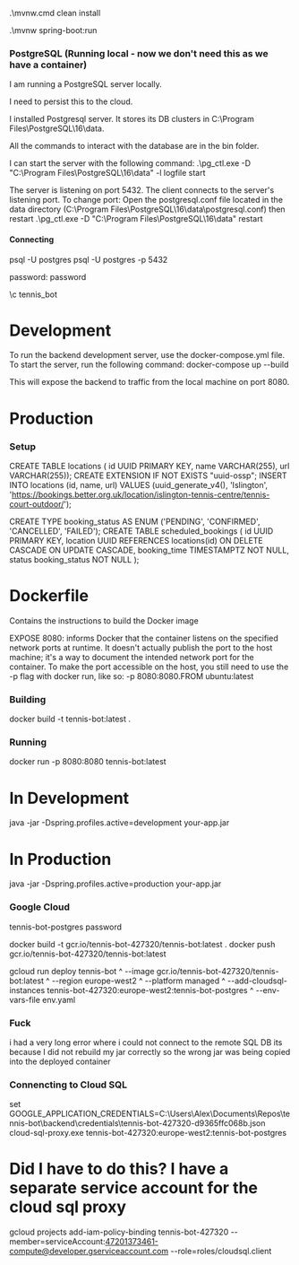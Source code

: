 
.\mvnw.cmd clean install

.\mvnw spring-boot:run



### PostgreSQL (Running local - now we don't need this as we have a container)
I am running a PostgreSQL server locally.

I need to persist this to the cloud.

I installed Postgresql server. It stores its DB clusters in C:\Program Files\PostgreSQL\16\data.

All the commands to interact with the database are in the bin folder.

I can start the server with the following command:
.\pg_ctl.exe -D "C:\Program Files\PostgreSQL\16\data" -l logfile start


The server is listening on port 5432.
The client connects to the server's listening port.
To change port:
Open the postgresql.conf file located in the data directory (C:\Program Files\PostgreSQL\16\data\postgresql.conf)
then restart
.\pg_ctl.exe -D "C:\Program Files\PostgreSQL\16\data" restart

#### Connecting
psql -U postgres
psql -U postgres -p 5432

password: password

\c tennis_bot

# Development
To run the backend development server, use the docker-compose.yml file. To start the server, run the following command:
docker-compose up --build

This will expose the backend to traffic from the local machine on port 8080.

# Production



### Setup
CREATE TABLE locations (    id UUID PRIMARY KEY,    name VARCHAR(255),    url VARCHAR(255));
CREATE EXTENSION IF NOT EXISTS "uuid-ossp";
INSERT INTO locations (id, name, url) VALUES (uuid_generate_v4(), 'Islington', 'https://bookings.better.org.uk/location/islington-tennis-centre/tennis-court-outdoor/');

CREATE TYPE booking_status AS ENUM ('PENDING', 'CONFIRMED', 'CANCELLED', 'FAILED');
CREATE TABLE scheduled_bookings (
    id UUID PRIMARY KEY,
    location UUID REFERENCES locations(id) ON DELETE CASCADE ON UPDATE CASCADE,
    booking_time TIMESTAMPTZ NOT NULL,
    status booking_status NOT NULL
);


# Dockerfile
Contains the instructions to build the Docker image

EXPOSE 8080: informs Docker that the container listens on the specified network ports at runtime.
It doesn't actually publish the port to the host machine; it's a way to document the intended network port for the container. To make the port accessible on the host, you still need to use the -p flag with docker run, like so: -p 8080:8080.FROM ubuntu:latest

### Building
docker build -t tennis-bot:latest .

### Running
docker run -p 8080:8080 tennis-bot:latest

# In Development
java -jar -Dspring.profiles.active=development your-app.jar
# In Production
java -jar -Dspring.profiles.active=production your-app.jar


### Google Cloud
tennis-bot-postgres
password

docker build -t gcr.io/tennis-bot-427320/tennis-bot:latest .
docker push gcr.io/tennis-bot-427320/tennis-bot:latest

gcloud run deploy tennis-bot ^
--image gcr.io/tennis-bot-427320/tennis-bot:latest ^
--region europe-west2 ^
--platform managed ^
--add-cloudsql-instances tennis-bot-427320:europe-west2:tennis-bot-postgres ^
--env-vars-file env.yaml

### Fuck
i had a very long error where i could not connect to the remote SQL DB
its because I did not rebuild my jar correctly so the wrong jar was being copied into the deployed container

### Connencting to Cloud SQL
set GOOGLE_APPLICATION_CREDENTIALS=C:\Users\Alex\Documents\Repos\tennis-bot\backend\credentials\tennis-bot-427320-d9365ffc068b.json
cloud-sql-proxy.exe tennis-bot-427320:europe-west2:tennis-bot-postgres


# Did I have to do this? I have a separate service account for the cloud sql proxy
gcloud projects add-iam-policy-binding tennis-bot-427320  --member=serviceAccount:47201373461-compute@developer.gserviceaccount.com --role=roles/cloudsql.client

